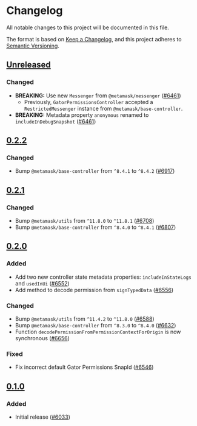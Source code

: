 # Changelog

All notable changes to this project will be documented in this file.

The format is based on [Keep a Changelog](https://keepachangelog.com/en/1.0.0/),
and this project adheres to [Semantic Versioning](https://semver.org/spec/v2.0.0.html).

## [Unreleased]

### Changed

- **BREAKING:** Use new `Messenger` from `@metamask/messenger` ([#6461](https://github.com/MetaMask/core/pull/6461))
  - Previously, `GatorPermissionsController` accepted a `RestrictedMessenger` instance from `@metamask/base-controller`.
- **BREAKING:** Metadata property `anonymous` renamed to `includeInDebugSnapshot` ([#6461](https://github.com/MetaMask/core/pull/6461))

## [0.2.2]

### Changed

- Bump `@metamask/base-controller` from `^8.4.1` to `^8.4.2` ([#6917](https://github.com/MetaMask/core/pull/6917))

## [0.2.1]

### Changed

- Bump `@metamask/utils` from `^11.8.0` to `^11.8.1` ([#6708](https://github.com/MetaMask/core/pull/6708))
- Bump `@metamask/base-controller` from `^8.4.0` to `^8.4.1` ([#6807](https://github.com/MetaMask/core/pull/6807))

## [0.2.0]

### Added

- Add two new controller state metadata properties: `includeInStateLogs` and `usedInUi` ([#6552](https://github.com/MetaMask/core/pull/6552))
- Add method to decode permission from `signTypedData` ([#6556](https://github.com/MetaMask/core/pull/6556))

### Changed

- Bump `@metamask/utils` from `^11.4.2` to `^11.8.0` ([#6588](https://github.com/MetaMask/core/pull/6588))
- Bump `@metamask/base-controller` from `^8.3.0` to `^8.4.0` ([#6632](https://github.com/MetaMask/core/pull/6632))
- Function `decodePermissionFromPermissionContextForOrigin` is now synchronous ([#6656](https://github.com/MetaMask/core/pull/6656))

### Fixed

- Fix incorrect default Gator Permissions SnapId ([#6546](https://github.com/MetaMask/core/pull/6546))

## [0.1.0]

### Added

- Initial release ([#6033](https://github.com/MetaMask/core/pull/6033))

[Unreleased]: https://github.com/MetaMask/core/compare/@metamask/gator-permissions-controller@0.2.2...HEAD
[0.2.2]: https://github.com/MetaMask/core/compare/@metamask/gator-permissions-controller@0.2.1...@metamask/gator-permissions-controller@0.2.2
[0.2.1]: https://github.com/MetaMask/core/compare/@metamask/gator-permissions-controller@0.2.0...@metamask/gator-permissions-controller@0.2.1
[0.2.0]: https://github.com/MetaMask/core/compare/@metamask/gator-permissions-controller@0.1.0...@metamask/gator-permissions-controller@0.2.0
[0.1.0]: https://github.com/MetaMask/core/releases/tag/@metamask/gator-permissions-controller@0.1.0
